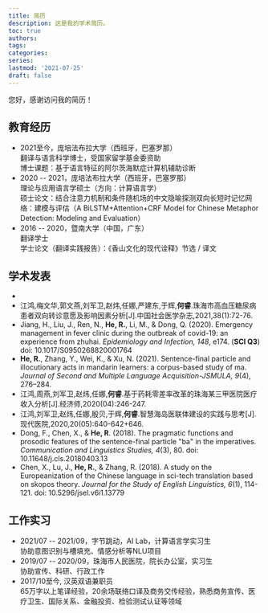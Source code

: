 ```yaml
---
title: 简历
description: 这是我的学术简历。
toc: true
authors:
tags:
categories:
series:
lastmod: '2021-07-25'
draft: false
---
```


您好，感谢访问我的简历！

<!--more-->

## 教育经历 
- 2021至今，庞培法布拉大学（西班牙，巴塞罗那）   
  翻译与语言科学博士，受国家留学基金委资助    
  博士课题：基于语言特征的阿尔茨海默症计算机辅助诊断 
- 2020 -- 2021，庞培法布拉大学（西班牙，巴塞罗那）    
  理论与应用语言学硕士（方向：计算语言学）  
  硕士论文：结合注意力机制和条件随机场的中文隐喻探测双向长短时记忆网络：建模与评估（A BiLSTM+Attention+CRF Model for Chinese Metaphor Detection: Modeling and Evaluation）   
- 2016 -- 2020，暨南大学（中国，广东）  
  翻译学士  
  学士论文（翻译实践报告）：《香山文化的现代诠释》节选 / 译文  

## 学术发表
- 
- 江鸿,梅文华,郭文燕,刘军卫,赵炜,任娜,严建东,于辉,**何睿**.珠海市高血压糖尿病患者双向转诊意愿及影响因素分析[J].中国社会医学杂志,2021,38(1):72-76.
- Jiang, H., Liu, J., Ren, N., **He, R.**, Li, M., & Dong, Q. (2020). Emergency management in fever clinic during the outbreak of covid-19: an experience from zhuhai. *Epidemiology and Infection, 148*, e174. (**SCI Q3**) doi: 10.1017/S0950268820001764
- **He, R.**, Zhang, Y., Wei, K., & Xu, N. (2021). Sentence-final particle and illocutionary acts in mandarin learners: a corpus-based study of ma. *Journal of Second and Multiple Language Acquisition-JSMULA, 9*(4), 276–284.
- 江鸿,周燕,刘军卫,赵炜,任娜,**何睿**.基于药耗零差率改革的珠海某三甲医院医疗收入分析[J].经济师,2020(04):246-247.
- 江鸿,刘军卫,赵炜,任娜,殷贝,于辉,**何睿**.智慧海岛医联体建设的实践与思考[J].现代医院,2020,20(05):640-642+646.
- Dong, F., Chen, X., & **He, R**. (2018). The pragmatic functions and prosodic features of the sentence-final particle "ba" in the imperatives. *Communication and Linguistics Studies, 4*(3), 80. doi: 10.11648/j.cls.20180403.13
- Chen, X., Lu, J., **He, R.**, & Zhang, R. (2018). A study on the Europeanization of the Chinese language in sci-tech translation based on skopos theory. *Journal for the Study of English Linguistics, 6*(1), 114-121. doi: 10.5296/jsel.v6i1.13779

## 工作实习
- 2021/07 -- 2021/09，字节跳动，AI Lab，计算语言学实习生  
  协助意图识别与槽填充、情感分析等NLU项目
- 2019/07 -- 2020/09，珠海市人民医院，院长办公室，实习生  
  协助宣传、科研、行政工作
- 2017/10至今, 汉英双语兼职员  
  65万字以上笔译经验，20余场联络口译及商务交传经验，熟悉商务宣传、医疗卫生、国际关系、金融投资、检验测试认证等领域


